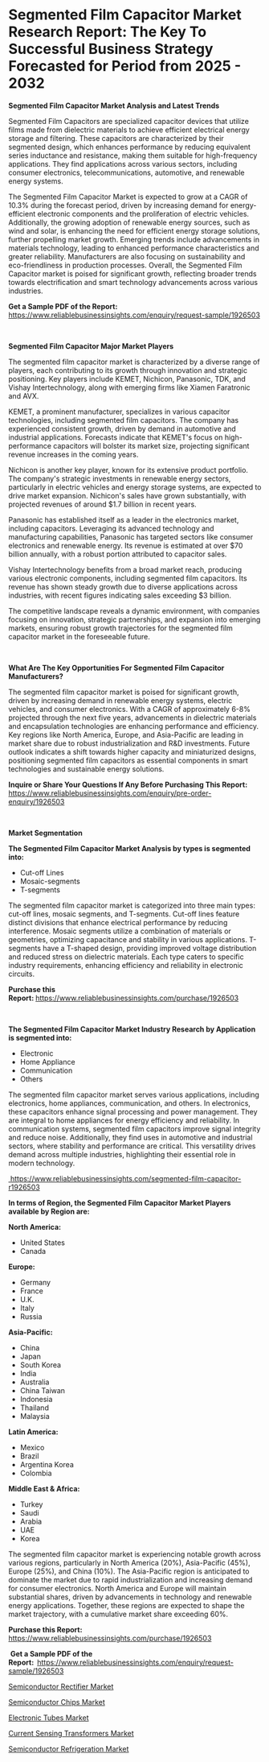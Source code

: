 <p><h1>Segmented Film Capacitor Market Research Report: The Key To Successful Business Strategy Forecasted for Period from 2025 - 2032</h1></p><p><strong>Segmented Film Capacitor Market Analysis and Latest Trends</strong></p>
<p><p>Segmented Film Capacitors are specialized capacitor devices that utilize films made from dielectric materials to achieve efficient electrical energy storage and filtering. These capacitors are characterized by their segmented design, which enhances performance by reducing equivalent series inductance and resistance, making them suitable for high-frequency applications. They find applications across various sectors, including consumer electronics, telecommunications, automotive, and renewable energy systems.</p><p>The Segmented Film Capacitor Market is expected to grow at a CAGR of 10.3% during the forecast period, driven by increasing demand for energy-efficient electronic components and the proliferation of electric vehicles. Additionally, the growing adoption of renewable energy sources, such as wind and solar, is enhancing the need for efficient energy storage solutions, further propelling market growth. Emerging trends include advancements in materials technology, leading to enhanced performance characteristics and greater reliability. Manufacturers are also focusing on sustainability and eco-friendliness in production processes. Overall, the Segmented Film Capacitor market is poised for significant growth, reflecting broader trends towards electrification and smart technology advancements across various industries.</p></p>
<p><strong>Get a Sample PDF of the Report:&nbsp;</strong> <a href="https://www.reliablebusinessinsights.com/enquiry/request-sample/1926503?utm_campaign=1847&utm_medium=2&utm_source=Github&utm_content=ia&utm_term=06042025&utm_id=segmented-film-capacitor">https://www.reliablebusinessinsights.com/enquiry/request-sample/1926503</a></p>
<p>&nbsp;</p>
<p><strong>Segmented Film Capacitor Major Market Players</strong></p>
<p><p>The segmented film capacitor market is characterized by a diverse range of players, each contributing to its growth through innovation and strategic positioning. Key players include KEMET, Nichicon, Panasonic, TDK, and Vishay Intertechnology, along with emerging firms like Xiamen Faratronic and AVX.</p><p>KEMET, a prominent manufacturer, specializes in various capacitor technologies, including segmented film capacitors. The company has experienced consistent growth, driven by demand in automotive and industrial applications. Forecasts indicate that KEMET's focus on high-performance capacitors will bolster its market size, projecting significant revenue increases in the coming years.</p><p>Nichicon is another key player, known for its extensive product portfolio. The company's strategic investments in renewable energy sectors, particularly in electric vehicles and energy storage systems, are expected to drive market expansion. Nichicon's sales have grown substantially, with projected revenues of around $1.7 billion in recent years.</p><p>Panasonic has established itself as a leader in the electronics market, including capacitors. Leveraging its advanced technology and manufacturing capabilities, Panasonic has targeted sectors like consumer electronics and renewable energy. Its revenue is estimated at over $70 billion annually, with a robust portion attributed to capacitor sales.</p><p>Vishay Intertechnology benefits from a broad market reach, producing various electronic components, including segmented film capacitors. Its revenue has shown steady growth due to diverse applications across industries, with recent figures indicating sales exceeding $3 billion.</p><p>The competitive landscape reveals a dynamic environment, with companies focusing on innovation, strategic partnerships, and expansion into emerging markets, ensuring robust growth trajectories for the segmented film capacitor market in the foreseeable future.</p></p>
<p>&nbsp;</p>
<p><strong>What Are The Key Opportunities For Segmented Film Capacitor Manufacturers?</strong></p>
<p><p>The segmented film capacitor market is poised for significant growth, driven by increasing demand in renewable energy systems, electric vehicles, and consumer electronics. With a CAGR of approximately 6-8% projected through the next five years, advancements in dielectric materials and encapsulation technologies are enhancing performance and efficiency. Key regions like North America, Europe, and Asia-Pacific are leading in market share due to robust industrialization and R&D investments. Future outlook indicates a shift towards higher capacity and miniaturized designs, positioning segmented film capacitors as essential components in smart technologies and sustainable energy solutions.</p></p>
<p><strong>Inquire or Share Your Questions If Any Before Purchasing This Report:</strong> <a href="https://www.reliablebusinessinsights.com/enquiry/pre-order-enquiry/1926503?utm_campaign=1847&utm_medium=2&utm_source=Github&utm_content=ia&utm_term=06042025&utm_id=segmented-film-capacitor">https://www.reliablebusinessinsights.com/enquiry/pre-order-enquiry/1926503</a></p>
<p>&nbsp;</p>
<p><strong>Market Segmentation</strong></p>
<p><strong>The Segmented Film Capacitor Market Analysis by types is segmented into:</strong></p>
<p><ul><li>Cut-off Lines</li><li>Mosaic-segments</li><li>T-segments</li></ul></p>
<p><p>The segmented film capacitor market is categorized into three main types: cut-off lines, mosaic segments, and T-segments. Cut-off lines feature distinct divisions that enhance electrical performance by reducing interference. Mosaic segments utilize a combination of materials or geometries, optimizing capacitance and stability in various applications. T-segments have a T-shaped design, providing improved voltage distribution and reduced stress on dielectric materials. Each type caters to specific industry requirements, enhancing efficiency and reliability in electronic circuits.</p></p>
<p><strong>Purchase this Report:&nbsp;</strong><a href="https://www.reliablebusinessinsights.com/purchase/1926503?utm_campaign=1847&utm_medium=2&utm_source=Github&utm_content=ia&utm_term=06042025&utm_id=segmented-film-capacitor">https://www.reliablebusinessinsights.com/purchase/1926503</a></p>
<p>&nbsp;</p>
<p><strong>The Segmented Film Capacitor Market Industry Research by Application is segmented into:</strong></p>
<p><ul><li>Electronic</li><li>Home Appliance</li><li>Communication</li><li>Others</li></ul></p>
<p><p>The segmented film capacitor market serves various applications, including electronics, home appliances, communication, and others. In electronics, these capacitors enhance signal processing and power management. They are integral to home appliances for energy efficiency and reliability. In communication systems, segmented film capacitors improve signal integrity and reduce noise. Additionally, they find uses in automotive and industrial sectors, where stability and performance are critical. This versatility drives demand across multiple industries, highlighting their essential role in modern technology.</p></p>
<p><a href="https://www.reliablebusinessinsights.com/segmented-film-capacitor-r1926503?utm_campaign=1847&utm_medium=2&utm_source=Github&utm_content=ia&utm_term=06042025&utm_id=segmented-film-capacitor">&nbsp;https://www.reliablebusinessinsights.com/segmented-film-capacitor-r1926503</a></p>
<p><strong>In terms of Region, the Segmented Film Capacitor Market Players available by Region are:</strong></p>
<p>
    <p> <strong> North America: </strong>
        <ul>
            <li>United States</li>
            <li>Canada</li>
        </ul>
        </p> 
    <p> <strong> Europe: </strong>
        <ul>
            <li>Germany</li>
            <li>France</li>
            <li>U.K.</li>
            <li>Italy</li>
            <li>Russia</li>
        </ul>
        </p> 
    <p> <strong> Asia-Pacific: </strong>
        <ul>
            <li>China</li>
            <li>Japan</li>
            <li>South Korea</li>
            <li>India</li>
            <li>Australia</li>
            <li>China Taiwan</li>
            <li>Indonesia</li>
            <li>Thailand</li>
            <li>Malaysia</li>
        </ul>
        </p> 
    <p> <strong> Latin America: </strong>
        <ul>
            <li>Mexico</li>
            <li>Brazil</li>
            <li>Argentina Korea</li>
            <li>Colombia</li>
        </ul>
        </p> 
    <p> <strong> Middle East & Africa: </strong>
        <ul>
            <li>Turkey</li>
            <li>Saudi</li>
            <li>Arabia</li>
            <li>UAE</li>
            <li>Korea</li>
        </ul>
    </p>
    </p>
<p><p>The segmented film capacitor market is experiencing notable growth across various regions, particularly in North America (20%), Asia-Pacific (45%), Europe (25%), and China (10%). The Asia-Pacific region is anticipated to dominate the market due to rapid industrialization and increasing demand for consumer electronics. North America and Europe will maintain substantial shares, driven by advancements in technology and renewable energy applications. Together, these regions are expected to shape the market trajectory, with a cumulative market share exceeding 60%.</p></p>
<p><strong>Purchase this Report: </strong><a href="https://www.reliablebusinessinsights.com/purchase/1926503?utm_campaign=1847&utm_medium=2&utm_source=Github&utm_content=ia&utm_term=06042025&utm_id=segmented-film-capacitor">https://www.reliablebusinessinsights.com/purchase/1926503</a></p>
<p>&nbsp;<strong>Get a Sample PDF of the Report:&nbsp;&nbsp;</strong><a href="https://www.reliablebusinessinsights.com/enquiry/request-sample/1926503?utm_campaign=1847&utm_medium=2&utm_source=Github&utm_content=ia&utm_term=06042025&utm_id=segmented-film-capacitor">https://www.reliablebusinessinsights.com/enquiry/request-sample/1926503</a></p>
<p><strong></strong></p>
<p><p><a href="https://github.com/kitsossadien/Market-Research-Report-List-1/blob/main/semiconductor-rectifier-market.md?utm_campaign=1847&utm_medium=2&utm_source=Github&utm_content=ia&utm_term=06042025&utm_id=segmented-film-capacitor">Semiconductor Rectifier Market</a></p><p><a href="https://github.com/olesjaquah/Market-Research-Report-List-1/blob/main/semiconductor-chips-market.md?utm_campaign=1847&utm_medium=2&utm_source=Github&utm_content=ia&utm_term=06042025&utm_id=segmented-film-capacitor">Semiconductor Chips Market</a></p><p><a href="https://github.com/seppelharjap/Market-Research-Report-List-1/blob/main/electronic-tubes-market.md?utm_campaign=1847&utm_medium=2&utm_source=Github&utm_content=ia&utm_term=06042025&utm_id=segmented-film-capacitor">Electronic Tubes Market</a></p><p><a href="https://github.com/edriceakeime/Market-Research-Report-List-1/blob/main/current-sensing-transformers-market.md?utm_campaign=1847&utm_medium=2&utm_source=Github&utm_content=ia&utm_term=06042025&utm_id=segmented-film-capacitor">Current Sensing Transformers Market</a></p><p><a href="https://github.com/fungkychiman/Market-Research-Report-List-1/blob/main/semiconductor-refrigeration-market.md?utm_campaign=1847&utm_medium=2&utm_source=Github&utm_content=ia&utm_term=06042025&utm_id=segmented-film-capacitor">Semiconductor Refrigeration Market</a></p></p>